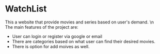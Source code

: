 # WatchList
This a website that provide movies and series based on user's demand. \n
The main features of the project are:
* User can login or register via google or email
* There are categories based on what user can find their desired movies.
* There is option for add moives as well.


